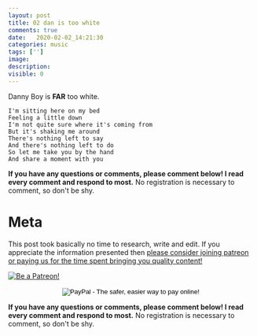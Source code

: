 ```yaml
---
layout: post
title: 02 dan is too white
comments: true
date:   2020-02-02_14:21:30 
categories: music
tags: ['']
image:
description:
visible: 0
---
```


Danny Boy is **FAR** too white.

~~~
I'm sitting here on my bed
Feeling a little down
I'm not quite sure where it's coming from
But it's shaking me around
There's nothing left to say
And there's nothing left to do
So let me take you by the hand
And share a moment with you
~~~

<!--more-->

**If you have any questions or comments, please comment below! I read every comment and respond to most.** No registration is necessary to comment, so don't be shy.
 
# Meta

This post took basically no time to research, write and edit. If you appreciate the information presented then <a href="/DonateNow/">please consider joining patreon or paying us for the time spent bringing you quality content!</a>

<a href="https://www.patreon.com/bePatron?u=7465992"> <img class="patreon-button" src="/assets/Patreon.png" alt="Be a Patreon!"></a>

<form style="text-align: center;" action="https://www.paypal.com/cgi-bin/webscr" method="post" target="_top">
<input type="hidden" name="cmd" value="_s-xclick">
<input type="hidden" name="hosted_button_id" value="BR247JAZBTUJJ">
<input type="image" src="https://www.paypalobjects.com/en_US/i/btn/btn_donateCC_LG.gif" border="0" name="submit" alt="PayPal - The safer, easier way to pay online!">
<img alt="" border="0" src="https://www.paypalobjects.com/en_US/i/scr/pixel.gif" width="1" height="1">
</form>

**If you have any questions or comments, please comment below! I read every comment and respond to most.** No registration is necessary to comment, so don't be shy.

